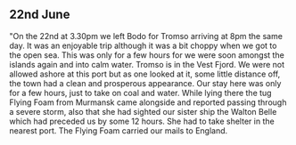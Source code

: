 ## 22nd June

"On the 22nd at 3.30pm we left Bodo for Tromso arriving at 8pm the same day. It was an enjoyable trip although it was a bit choppy when we got to the open sea. This was only for a few hours for we were soon amongst the islands again and into calm water. Tromso is in the Vest Fjord. We were not allowed ashore at this port but as one looked at it, some little distance off, the town had a clean and prosperous appearance. Our stay here was only for a few hours, just to take on coal and water. While lying there the tug Flying Foam from Murmansk came alongside and reported passing through a severe storm, also that she had sighted our sister ship the Walton Belle which had preceded us by some 12 hours. She had to take shelter in the nearest port. The Flying Foam carried our mails to England.